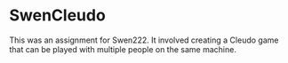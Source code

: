 SwenCleudo
==========

This was an assignment for Swen222. It involved creating a Cleudo game that can be played with multiple people on the same machine. 
